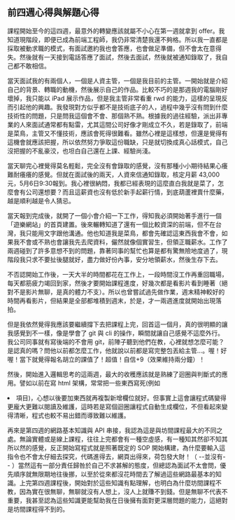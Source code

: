 ## 前四週心得與解題心得
課程開始至今的這四週，最意外的轉變應該就屬不小心在第一週就拿到 offer。我知道現階段，即便已成為前端工程師，我仍非常清楚我還不夠格。所以我一直都是採取被動求職的模式，有面試邀約我也會答應，也會做足準備，但不會太在意得失。然後就有一天接到電話答應了面試，然後去面試，然後就被通知錄取了，我自己都不敢相信。

當天面試我的有兩個人，一個是人資主管，一個是我目前的主管。一開始就是介紹自己的背景、轉職的動機，然後展示自己的作品。比較不巧的是那週我的電腦剛好壞掉，我只能以 iPad 展示作品，但是我主管非常看重 rwd 的能力，這樣的呈現反而引起他的興趣。我發現對方似乎都不是技術底子的人，過程中幾乎沒有問到什麼技術性的問題，只是問我這個會不會、那個熟不熟。根據我的過往經驗，派出非專業的人來面試通常都有點雷，尤其這間公司好像才剛成立不久，若是錄取了，前端是菜鳥，主管又不懂技術，應該會死得很難看。雖然心裡是這樣想，但還是覺得有這機會就應該把握，所以依然努力爭取這份職缺，只是就切換成真心話模式，自己沒把握的不亂豪洨，也坦白自己還在上課、經驗尚淺。

當天聊完心裡覺得莫名輕鬆，完全沒有會錄取的感覺，沒有那種小小期待結果心癢難耐癢癢的感覺。但就在面試後的兩天，人資來信通知錄取，核定月薪 43,000 元，5月6日9:30報到。我心裡很納悶，我都已經表現的這麼直白我就是菜了，怎麼會有公司還想要？而且這薪資也沒有低於新手起薪行情，到底葫蘆裡賣什麼藥，越是順利越是令人猜忌。

當天報到完成後，就開了一個小會介紹一下工作，得知我必須開始著手進行一個「遊樂網站」的首頁建置。後來輾轉知道了還有一個比較資深的前端，但不在台灣，我只能用文字跟他溝通。他也知道我是菜鳥，都會先確認這東西我會不會，如果我不會或不熟也會讓我先去爬資料，儼然就像個實習生，但領正職薪水。工作了兩週碰到了許多意想不到的問題，靠著同事的幫忙也算是都有驚無險地度過了，現階段我只求不要扯後腿就好，盡力做好份內事，安分地領薪水，然後生存下去。

不否認開始工作後，一天大半的時間都花在工作上，一段時間沒工作再重回職場，每天都筋疲力竭回到家，然後才要開始課程進度，好幾次都是看影片看到睡著（絕對不是影片無聊，是真的體力不支）。所以也曾嘗試過先做作業，週末精神較好的時間再看影片，但結果是全部都堆積到週末，於是，才一兩週進度就開始出現落拍。

但是我依然覺得我應該要繼續撐下去把課程上完，回首這一個月，真的很明顯的讓我感覺到不一樣，像是學會了 git 與 cli 的操作，瞬間就讓自己感覺不這麼外行。我公司同事就有寫後端的不會用 git，前陣子聽到他們在教，心裡就想怎麼可能？是認真的嗎？問他以前都怎麼工作，他就說以前都是寫完整包丟給主管...。喔！好喔！當下就覺得報名胡立的課值了！超值！自信+9（效果維持兩分鐘）！

然後，開始進入邏輯思考的這兩週，最大的收穫應該就是熟練了迴圈與判斷式的應用。譬如以前在寫 html 架構，常常把一些東西寫死(例如 <li> 項目)，心想以後要加東西就再複製新增欄位就好。但事實上這會讓程式碼變得更龐大更難以閱讀及維護，這時若是寫個迴圈讓程式自動生成欄位，不但看起來變得清晰，程式也較不易出錯而導致難以維護。

再來是第四週的網路基本知識與 API 串接，我認為這是與坊間課程最大的不同之處。無論實體或是線上課程，往往上完都會有一種空虛感，有一種知其然卻不知其所以然的感覺，反正開始寫程式就是照著既定的 SOP 開始構建，為什麼要輸入這指令也不會太仔細去探究，代碼進得去，網頁出得來，荷包發大財！（ --並沒有-- ）當然這有一部分責任歸咎於自己不求甚解的態度，但總認為面試不太會問，優先順序就無限期地往後挪，以至於從來都沒花時間去了解過這些網路最基本的知識。上完第四週課程後，開始對於這些知識有點理解，也明白為什麼坊間課程不教，因為實在很無聊，無聊就沒有人想上，沒人上就賺不到錢。但是無聊不代表不重要，我甚至認為這些知識更能幫助我在日後擁有面對更深層問題的能力，這絕對是坊間課程得不到的。
